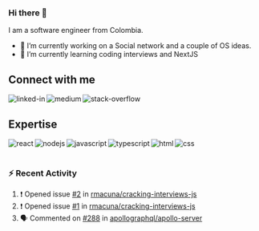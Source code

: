 ### Hi there 👋

I am a software engineer from Colombia.

<!--
**rmacuna/rmacuna** is a ✨ _special_ ✨ repository because its `README.md` (this file) appears on your GitHub profile.


- 🔭 I’m currently working on ...
- 🌱 I’m currently learning ...
- 👯 I’m looking to collaborate on ...
- 🤔 I’m looking for help with ...
- 💬 Ask me about ...
- 📫 How to reach me: ...
- 😄 Pronouns: ...
- ⚡ Fun fact: ...
-->

- 🔭 I’m currently working on a Social network and a couple of OS ideas.
- 🌱 I’m currently learning coding interviews and NextJS

## Connect with me

[<img align="left" alt="linked-in" src="https://img.shields.io/badge/linkedin-%230077B5.svg?&style=for-the-badge&logo=linkedin&logoColor=white" />](https://www.linkedin.com/in/rmacuna/)
[<img align="left" alt="medium" src="https://img.shields.io/badge/medium-%2312100E.svg?&style=for-the-badge&logo=medium&logoColor=white" />](https://medium.com/@rmacuna99)
[<img align="left" alt="stack-overflow" src="https://img.shields.io/badge/stack%20overflow-FE7A16?logo=stack-overflow&logoColor=white&style=for-the-badge" />](https://stackoverflow.com/users/9113980/roberto)
<br>

## Expertise
<img align="left" alt="react" src="https://img.shields.io/badge/react%20-%2320232a.svg?&style=for-the-badge&logo=react&logoColor=%2361DAFB" />
<img align="left" alt="nodejs" src="https://img.shields.io/badge/node.js%20-%2343853D.svg?&style=for-the-badge&logo=node.js&logoColor=white" />
<img align="left" alt="javascript" src="https://img.shields.io/badge/JavaScript-F7DF1E?style=for-the-badge&logo=javascript&logoColor=black" />
<img align="left" alt="typescript" src="https://img.shields.io/badge/TypeScript-007ACC?style=for-the-badge&logo=typescript&logoColor=white" />
<img align="left" alt="html" src="https://img.shields.io/badge/HTML-239120?style=for-the-badge&logo=html5&logoColor=white" />
<img align="left" alt="css" src="https://img.shields.io/badge/CSS-239120?&style=for-the-badge&logo=css3&logoColor=white" />

<br>
<br>

### :zap: Recent Activity

<!--START_SECTION:activity-->
1. ❗️ Opened issue [#2](https://github.com/rmacuna/cracking-interviews-js/issues/2) in [rmacuna/cracking-interviews-js](https://github.com/rmacuna/cracking-interviews-js)
2. ❗️ Opened issue [#1](https://github.com/rmacuna/cracking-interviews-js/issues/1) in [rmacuna/cracking-interviews-js](https://github.com/rmacuna/cracking-interviews-js)
3. 🗣 Commented on [#288](https://github.com/apollographql/apollo-server/issues/288) in [apollographql/apollo-server](https://github.com/apollographql/apollo-server)
<!--END_SECTION:activity-->

